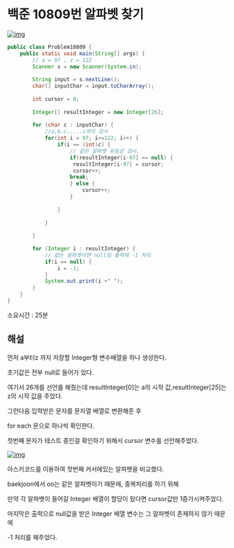 # 백준 10809번 알파벳 찾기

[![img](https://3.bp.blogspot.com/-z5AfmqWSQ3w/W-AzyivkLlI/AAAAAAAABBk/suXt15cD4s8G-2aSGjMaID--XKp6u-p2wCLcBGAs/s1600/%25E1%2584%2589%25E1%2585%25B3%25E1%2584%258F%25E1%2585%25B3%25E1%2584%2585%25E1%2585%25B5%25E1%2586%25AB%25E1%2584%2589%25E1%2585%25A3%25E1%2586%25BA%2B2018-11-05%2B%25E1%2584%258B%25E1%2585%25A9%25E1%2584%2592%25E1%2585%25AE%2B9.12.04.png)](https://3.bp.blogspot.com/-z5AfmqWSQ3w/W-AzyivkLlI/AAAAAAAABBk/suXt15cD4s8G-2aSGjMaID--XKp6u-p2wCLcBGAs/s1600/%E1%84%89%E1%85%B3%E1%84%8F%E1%85%B3%E1%84%85%E1%85%B5%E1%86%AB%E1%84%89%E1%85%A3%E1%86%BA%2B2018-11-05%2B%E1%84%8B%E1%85%A9%E1%84%92%E1%85%AE%2B9.12.04.png)



```java
public class Problem10809 {
    public static void main(String[] args) {
        // a = 97 , z = 122
        Scanner s = new Scanner(System.in);
     
        String input = s.nextLine();
        char[] inputChar = input.toCharArray();
        
        int cursor = 0;
        
        Integer[] resultInteger = new Integer[26];
                
        for (char c : inputChar) {
            //a,b,c.....z까지 검사
            for(int i = 97; i<=122; i++) {
                if(i == (int)c) {
                    // 같은 알파벳 유효성 검사.
                    if(resultInteger[i-97] == null) {
                     resultInteger[i-97] = cursor;
                     cursor++;
                    break;
                    } else {
                        cursor++;
                    }
                    
                }
                
            }
            
        }
        
        for (Integer i : resultInteger) {
            // 없는 알파벳이면 null임 출력때 -1 처리
            if(i == null) {
                i = -1;
            }
            System.out.print(i +" ");
        }
    }
}
```

소요시간 : 25분

## 해설

먼저 a부터z 까지 저장할 Integer형 변수배열을 하나 생성한다.

초기값은 전부 null로 들어가 있다.

여기서 26개를 선언를 해줬는데 resultInteger[0]는 a의 시작 값,resultInteger[25]는 z의 시작 값을 주었다.

그런다음 입력받은 문자를 문자열 배열로 변환해준 후

for each 문으로 하나씩 확인한다.

첫번째 문자가 테스트 중인걸 확인하기 위해서 cursor 변수를 선언해주었다.

[![img](https://1.bp.blogspot.com/--kYKfCgFayE/W-A15jliHRI/AAAAAAAABBw/ZUSf8eUeCH0GHo29JkUnHhtH39CQHZ6QgCLcBGAs/s640/%25E1%2584%2589%25E1%2585%25B3%25E1%2584%258F%25E1%2585%25B3%25E1%2584%2585%25E1%2585%25B5%25E1%2586%25AB%25E1%2584%2589%25E1%2585%25A3%25E1%2586%25BA%2B2018-11-05%2B%25E1%2584%258B%25E1%2585%25A9%25E1%2584%2592%25E1%2585%25AE%2B9.21.45.png)](https://1.bp.blogspot.com/--kYKfCgFayE/W-A15jliHRI/AAAAAAAABBw/ZUSf8eUeCH0GHo29JkUnHhtH39CQHZ6QgCLcBGAs/s1600/%E1%84%89%E1%85%B3%E1%84%8F%E1%85%B3%E1%84%85%E1%85%B5%E1%86%AB%E1%84%89%E1%85%A3%E1%86%BA%2B2018-11-05%2B%E1%84%8B%E1%85%A9%E1%84%92%E1%85%AE%2B9.21.45.png)

아스키코드를 이용하여 첫번째 커서에있는 알파벳을 비교했다.

baekjoon에서 oo는 같은 알파벳이기 때문에, 중복처리를 하기 위해

만약 각 알파벳이 들어갈 Integer 배열이 할당이 됬다면 cursor값만 1증가시켜주었다.

마지막은 출력으로 null값을 받은 Integer 배열 변수는 그 알파벳이 존재하지 않기 때문에

-1 처리를 해주었다.